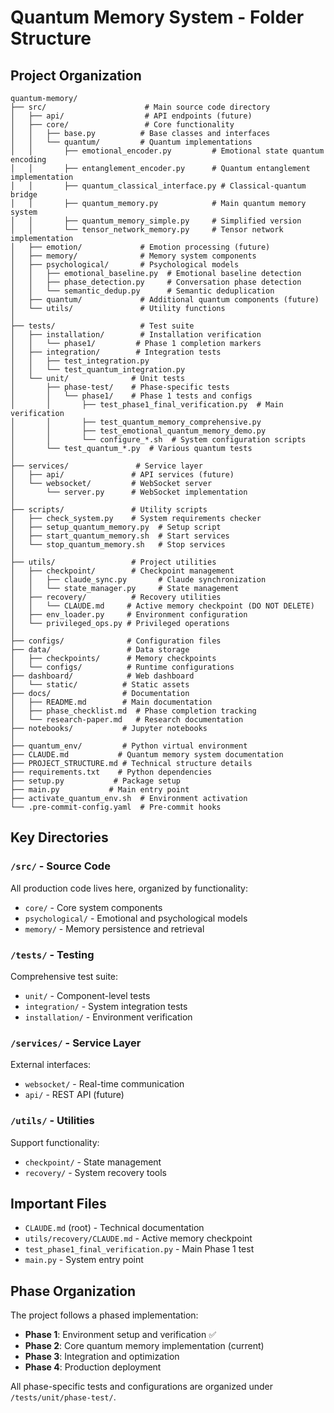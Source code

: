 # Quantum Memory System - Folder Structure

## Project Organization

```
quantum-memory/
├── src/                      # Main source code directory
│   ├── api/                  # API endpoints (future)
│   ├── core/                 # Core functionality
│   │   ├── base.py          # Base classes and interfaces
│   │   └── quantum/         # Quantum implementations
│   │       ├── emotional_encoder.py         # Emotional state quantum encoding
│   │       ├── entanglement_encoder.py      # Quantum entanglement implementation
│   │       ├── quantum_classical_interface.py # Classical-quantum bridge
│   │       ├── quantum_memory.py            # Main quantum memory system
│   │       ├── quantum_memory_simple.py     # Simplified version
│   │       └── tensor_network_memory.py     # Tensor network implementation
│   ├── emotion/             # Emotion processing (future)
│   ├── memory/              # Memory system components
│   ├── psychological/       # Psychological models
│   │   ├── emotional_baseline.py  # Emotional baseline detection
│   │   ├── phase_detection.py     # Conversation phase detection
│   │   └── semantic_dedup.py      # Semantic deduplication
│   ├── quantum/             # Additional quantum components (future)
│   └── utils/               # Utility functions
│
├── tests/                   # Test suite
│   ├── installation/        # Installation verification
│   │   └── phase1/         # Phase 1 completion markers
│   ├── integration/        # Integration tests
│   │   ├── test_integration.py
│   │   └── test_quantum_integration.py
│   └── unit/              # Unit tests
│       ├── phase-test/    # Phase-specific tests
│       │   └── phase1/    # Phase 1 tests and configs
│       │       ├── test_phase1_final_verification.py  # Main verification
│       │       ├── test_quantum_memory_comprehensive.py
│       │       ├── test_emotional_quantum_memory_demo.py
│       │       └── configure_*.sh  # System configuration scripts
│       └── test_quantum_*.py  # Various quantum tests
│
├── services/               # Service layer
│   ├── api/               # API services (future)
│   └── websocket/         # WebSocket server
│       └── server.py      # WebSocket implementation
│
├── scripts/               # Utility scripts
│   ├── check_system.py    # System requirements checker
│   ├── setup_quantum_memory.py  # Setup script
│   ├── start_quantum_memory.sh  # Start services
│   └── stop_quantum_memory.sh   # Stop services
│
├── utils/                 # Project utilities
│   ├── checkpoint/        # Checkpoint management
│   │   ├── claude_sync.py       # Claude synchronization
│   │   └── state_manager.py     # State management
│   ├── recovery/          # Recovery utilities
│   │   └── CLAUDE.md     # Active memory checkpoint (DO NOT DELETE)
│   ├── env_loader.py     # Environment configuration
│   └── privileged_ops.py # Privileged operations
│
├── configs/              # Configuration files
├── data/                 # Data storage
│   ├── checkpoints/      # Memory checkpoints
│   └── configs/          # Runtime configurations
├── dashboard/            # Web dashboard
│   └── static/          # Static assets
├── docs/                # Documentation
│   ├── README.md        # Main documentation
│   ├── phase_checklist.md  # Phase completion tracking
│   └── research-paper.md   # Research documentation
├── notebooks/           # Jupyter notebooks
│
├── quantum_env/         # Python virtual environment
├── CLAUDE.md           # Quantum memory system documentation
├── PROJECT_STRUCTURE.md # Technical structure details
├── requirements.txt    # Python dependencies
├── setup.py           # Package setup
├── main.py           # Main entry point
├── activate_quantum_env.sh  # Environment activation
└── .pre-commit-config.yaml  # Pre-commit hooks

```

## Key Directories

### `/src/` - Source Code
All production code lives here, organized by functionality:
- `core/` - Core system components
- `psychological/` - Emotional and psychological models
- `memory/` - Memory persistence and retrieval

### `/tests/` - Testing
Comprehensive test suite:
- `unit/` - Component-level tests
- `integration/` - System integration tests
- `installation/` - Environment verification

### `/services/` - Service Layer
External interfaces:
- `websocket/` - Real-time communication
- `api/` - REST API (future)

### `/utils/` - Utilities
Support functionality:
- `checkpoint/` - State management
- `recovery/` - System recovery tools

## Important Files

- `CLAUDE.md` (root) - Technical documentation
- `utils/recovery/CLAUDE.md` - Active memory checkpoint
- `test_phase1_final_verification.py` - Main Phase 1 test
- `main.py` - System entry point

## Phase Organization

The project follows a phased implementation:
- **Phase 1**: Environment setup and verification ✅
- **Phase 2**: Core quantum memory implementation (current)
- **Phase 3**: Integration and optimization
- **Phase 4**: Production deployment

All phase-specific tests and configurations are organized under `/tests/unit/phase-test/`.